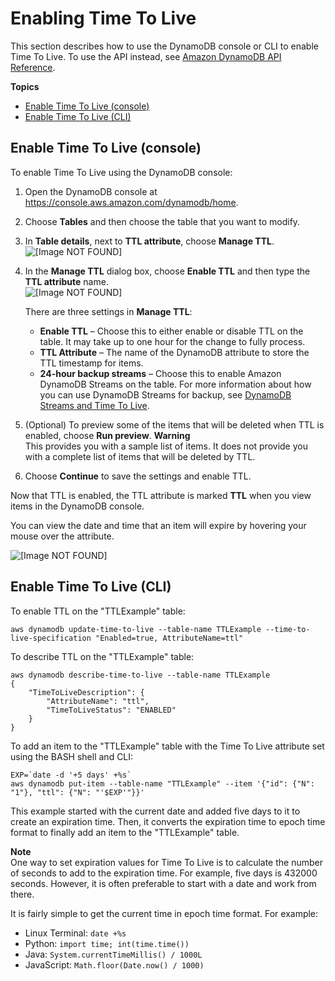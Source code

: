 # Enabling Time To Live<a name="time-to-live-ttl-how-to"></a>

This section describes how to use the DynamoDB console or CLI to enable Time To Live\. To use the API instead, see [Amazon DynamoDB API Reference](https://docs.aws.amazon.com/amazondynamodb/latest/APIReference/)\.

**Topics**
+ [Enable Time To Live \(console\)](#time-to-live-ttl-how-to-enable-console)
+ [Enable Time To Live \(CLI\)](#time-to-live-ttl-how-to-enable-cli-sdk)

## Enable Time To Live \(console\)<a name="time-to-live-ttl-how-to-enable-console"></a>

To enable Time To Live using the DynamoDB console:

1. Open the DynamoDB console at [https://console\.aws\.amazon\.com/dynamodb/home](https://console.aws.amazon.com/dynamodb/home)\. 

1. Choose **Tables** and then choose the table that you want to modify\.

1. In **Table details**, next to **TTL attribute**, choose **Manage TTL**\.  
![\[Image NOT FOUND\]](http://docs.aws.amazon.com/amazondynamodb/latest/developerguide/images/ttl_table.png)

1. In the **Manage TTL** dialog box, choose **Enable TTL** and then type the **TTL attribute** name\.  
![\[Image NOT FOUND\]](http://docs.aws.amazon.com/amazondynamodb/latest/developerguide/images/ttl_manage.png)

   There are three settings in **Manage TTL**:
   + **Enable TTL** – Choose this to either enable or disable TTL on the table\. It may take up to one hour for the change to fully process\.
   + **TTL Attribute** – The name of the DynamoDB attribute to store the TTL timestamp for items\.
   + **24\-hour backup streams** – Choose this to enable Amazon DynamoDB Streams on the table\. For more information about how you can use DynamoDB Streams for backup, see [DynamoDB Streams and Time To Live](time-to-live-ttl-streams.md)\.

1. \(Optional\) To preview some of the items that will be deleted when TTL is enabled, choose **Run preview**\. 
**Warning**  
 This provides you with a sample list of items\. It does not provide you with a complete list of items that will be deleted by TTL\.

1. Choose **Continue** to save the settings and enable TTL\.

Now that TTL is enabled, the TTL attribute is marked **TTL** when you view items in the DynamoDB console\.

You can view the date and time that an item will expire by hovering your mouse over the attribute\.

![\[Image NOT FOUND\]](http://docs.aws.amazon.com/amazondynamodb/latest/developerguide/images/ttl_items.png)

## Enable Time To Live \(CLI\)<a name="time-to-live-ttl-how-to-enable-cli-sdk"></a>

 To enable TTL on the "TTLExample" table: 

```
aws dynamodb update-time-to-live --table-name TTLExample --time-to-live-specification "Enabled=true, AttributeName=ttl"
```

 To describe TTL on the "TTLExample" table: 

```
aws dynamodb describe-time-to-live --table-name TTLExample
{
    "TimeToLiveDescription": {
        "AttributeName": "ttl", 
        "TimeToLiveStatus": "ENABLED"
    }
}
```

 To add an item to the "TTLExample" table with the Time To Live attribute set using the BASH shell and CLI: 

```
EXP=`date -d '+5 days' +%s`
aws dynamodb put-item --table-name "TTLExample" --item '{"id": {"N": "1"}, "ttl": {"N": "'$EXP'"}}'
```

 This example started with the current date and added five days to it to create an expiration time\. Then, it converts the expiration time to epoch time format to finally add an item to the "TTLExample" table\. 

**Note**  
 One way to set expiration values for Time To Live is to calculate the number of seconds to add to the expiration time\. For example, five days is 432000 seconds\. However, it is often preferable to start with a date and work from there\. 

It is fairly simple to get the current time in epoch time format\. For example:
+ Linux Terminal: `date +%s`
+ Python: `import time; int(time.time())`
+ Java: `System.currentTimeMillis() / 1000L`
+ JavaScript: `Math.floor(Date.now() / 1000)`